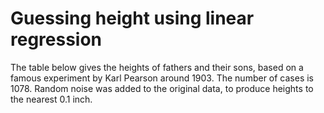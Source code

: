 
# Guessing height using linear regression

The table below gives the heights of fathers and their sons, based on a famous experiment by Karl Pearson around 1903. The number of cases is 1078. Random noise was added to the original data, to produce heights to the nearest 0.1 inch.
